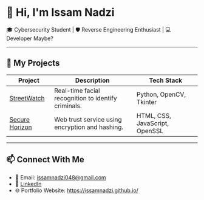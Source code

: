 # 👋 Hi, I'm Issam Nadzi

🎓 Cybersecurity Student | 🛡️ Reverse Engineering Enthusiast | 💻 Developer Maybe?

---

## 🔧 My Projects

| Project | Description | Tech Stack |
|--------|-------------|------------|
| [StreetWatch](https://github.com/IssamNadzi/streetwatch) | Real-time facial recognition to identify criminals. | Python, OpenCV, Tkinter |
| [Secure Horizon](https://github.com/IssamNadzi/securehorizon) | Web trust service using encryption and hashing. | HTML, CSS, JavaScript, OpenSSL |


---

## 📫 Connect With Me

- 📧 Email: issamnadzi048@gmail.com  
- 💼 [LinkedIn](https://www.linkedin.com/in/issamnadzi/)
- 🌐 Portfolio Website: https://issamnadzi.github.io/


